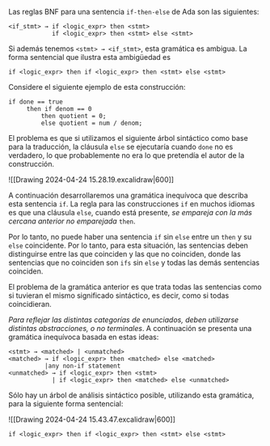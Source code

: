 Las reglas BNF para una sentencia `if-then-else` de Ada son las siguientes:

```
<if_stmt> → if <logic_expr> then <stmt>
			if <logic_expr> then <stmt> else <stmt>
```

Si además tenemos `<stmt> → <if_stmt>`, esta gramática es ambigua. La forma sentencial que ilustra esta ambigüedad es

```
if <logic_expr> then if <logic_expr> then <stmt> else <stmt>
```

Considere el siguiente ejemplo de esta construcción:

```
if done == true
	 then if denom == 0
		 then quotient = 0;
		 else quotient = num / denom;
```

El problema es que si utilizamos el siguiente árbol sintáctico como base para la traducción, la cláusula `else` se ejecutaría cuando `done` no es verdadero, lo que probablemente no era lo que pretendía el autor de la construcción.

![[Drawing 2024-04-24 15.28.19.excalidraw|600]]

A continuación desarrollaremos una gramática inequívoca que describa esta sentencia `if`. La regla para las construcciones `if` en muchos idiomas es que una cláusula `else`, cuando está presente, _se empareja con la más cercana anterior no emparejada_ `then`.

Por lo tanto, no puede haber una sentencia `if` sin `else` entre un `then` y su `else` coincidente. Por lo tanto, para esta situación, las sentencias deben distinguirse entre las que coinciden y las que no coinciden, donde las sentencias que no coinciden son `ifs` sin `else` y todas las demás sentencias coinciden.

El problema de la gramática anterior es que trata todas las sentencias como si tuvieran el mismo significado sintáctico, es decir, como si todas coincidieran.

_Para reflejar las distintas categorías de enunciados, deben utilizarse distintas abstracciones, o no terminales_. A continuación se presenta una gramática inequívoca basada en estas ideas:

```
<stmt> → <matched> | <unmatched>
<matched> → if <logic_expr> then <matched> else <matched>
		  |any non-if statement
<unmatched> → if <logic_expr> then <stmt>
		    | if <logic_expr> then <matched> else <unmatched>
```

Sólo hay un árbol de análisis sintáctico posible, utilizando esta gramática, para la siguiente forma sentencial:

![[Drawing 2024-04-24 15.43.47.excalidraw|600]]

```
if <logic_expr> then if <logic_expr> then <stmt> else <stmt>
```

